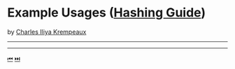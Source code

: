 # Example Usages ([Hashing Guide](../../README.md))

by [Charles Iliya Krempeaux](http://changelog.ca/)

---

---

[⏮](../getting-started/README.md) [⏭️](../example-using/README.md)
